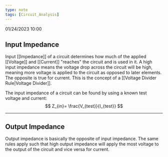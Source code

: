 ```yaml
---
type: note
tags: [Circuit_Analysis]
---
```

01/24/2023 10:00

  


## Input Impedance
Input [[Impedance]] of a circuit determines how much of the applied [[Voltage]] and [[Current]] "reaches" the circuit and is used in it. A high input impedance means the voltage drop across the circuit will be high, meaning more voltage is applied to the circuit as opposed to later elements. The opposite is true for current. This is the concept of a [[Voltage Divider Rule|Voltage Divider]].  

The input impedance of a circuit can be found by using a known test voltage and current:
$$
Z_{in}= \frac{V_{test}}{I_{test}}
$$


---

## Output Impedance
Output impedance is basically the opposite of input impedance. The same rules apply such that high output impedance will apply the most voltage to the output of the circuit and vice versa for current.